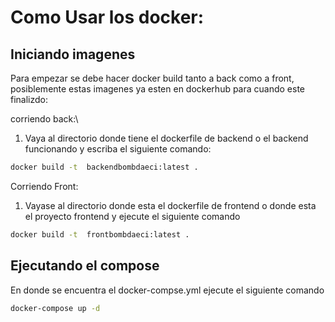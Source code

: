 # Como Usar los docker:

## Iniciando imagenes 
Para empezar se debe hacer docker build tanto a back como a front, posiblemente estas imagenes ya esten en dockerhub para cuando este finalizdo:

corriendo back:\
1. Vaya al directorio donde tiene el dockerfile de backend o el backend funcionando y escriba el siguiente comando:
```bash
docker build -t  backendbombdaeci:latest .
```

Corriendo Front: 
1. Vayase al directorio donde esta el dockerfile de frontend o donde esta el proyecto frontend y ejecute el siguiente comando

```bash
docker build -t  frontbombdaeci:latest .
```

## Ejecutando el compose

En donde se encuentra el docker-compse.yml ejecute el siguiente comando
```bash
docker-compose up -d
```